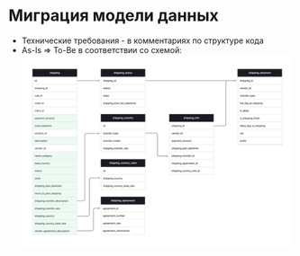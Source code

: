 # Миграция модели данных
* Технические требования - в комментариях по структуре кода
* As-Is => To-Be в соответствии со схемой: 
![schema.png](schema.png)